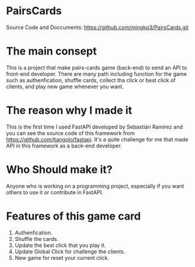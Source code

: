 # PairsCards
Source Code and Doccuments: https://github.com/mingkp3/PairsCards.git
# The main consept
This is a project that make pairs-cards game (back-end) to send an API to front-end developer.
There are many path including function for the game such as authenfication, shuffle cards, collect tha click or best click of clients, and play new game whenever you want.
# The reason why I made it
This is the first time I used FastAPI developed by Sebastián Ramírez and you can see the source code of this framework from https://github.com/tiangolo/fastapi.
It's a quite challenge for me that made API in this framework as a back-end developer.
# Who Should make it?
Anyone who is working on a programming project, especially if you want others to use it or contribute in FastAPI.
# Features of this game card
1. Authenfication.
2. Shuffle the cards.
3. Update the best click that you play it.
4. Update Global Click for challenge the clients.
5. New game for reset your current click.
